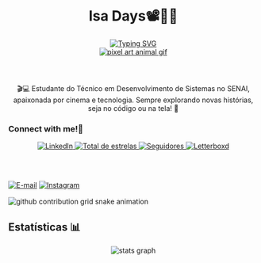 # <h1 align="center">Isa Days📽️👩‍💻</h1>
<div align="center">
  <a href="https://git.io/typing-svg">
    <img src="https://readme-typing-svg.demolab.com?font=Fira+Code&weight=500&size=22&pause=1000&color=b19cd9&center=true&vCenter=true&width=600&lines=%F0%9F%8E%AC+Bem-vindo+ao+meu+perfil!+%F0%9F%92%BB+" alt="Typing SVG">
  </a>
</div>



<div align="center">
  <a href="https://git.io/typing-svg">
<img src="https://i.pinimg.com/originals/81/3a/de/813ade99d0c25c4a0b66a92d470cf218.gif" style="max-width: 500px; height: 237px; margin: 0px; width: 346px;" alt="pixel art animal gif">     
  </a>
</div>

<img align="center" alt="" src="./src/header-gif.gif">

#

<p align="center"> 🎬💻 Estudante do Técnico em Desenvolvimento de Sistemas no SENAI, apaixonada por cinema e tecnologia. Sempre explorando novas histórias, seja no código ou na tela! 🚀

<img align="right" alt="" height="190px" src="./src/study.gif">

<h3 align="left">Connect with me!🔗</h3>
<p align="center">
  
   <a href="https://www.linkedin.com/in/isabella-dias-797a621a2/">
     <img alt="LinkedIn" title="LinkedIn" src="https://custom-icon-badges.demolab.com/badge/-Meu%20LinkedIn-blue?style=for-the-badge&logo=linkedin&logoColor=white" />
   </a>

   <a href="https://github.com/isadias-collab?tab=repositories&sort=stargazers">
     <img alt="Total de estrelas" title="Total de estrelas no GitHub" src="https://custom-icon-badges.demolab.com/github/stars/isadias-collab?color=55960c&style=for-the-badge&labelColor=488207&logo=star&label=estrelas" />
   </a>

   <a href="https://github.com/isadias-collab?tab=followers">
     <img alt="Seguidores" title="Me siga no GitHub!!" src="https://custom-icon-badges.demolab.com/github/followers/isadias-collab?color=236ad3&labelColor=1155ba&style=for-the-badge&logo=github&label=Seguidores&logoColor=white" />
   </a>

   <a href="https://letterboxd.com/isinhamacaco/">
  <img 
    alt="Letterboxd" 
    title="Me siga no Letterboxd!" 
    src="https://custom-icon-badges.demolab.com/badge/-Letterboxd-000?style=for-the-badge&logo=letterboxd&logoColor=white&color=553399"
  />
</a>

</p>

<br/>
<br/>


[![E-mail](https://img.shields.io/badge/-Email-000?style=for-the-badge&logo=microsoft-outlook&logoColor=FF00F6)](mailto:isabelladias753@gmail.com)
[![Instagram](https://img.shields.io/badge/-Instagram-000?style=for-the-badge&logo=instagram&logoColor=FF00F6&color:FFF)](https://www.instagram.com/isinhadiass/)



<meta itemprop="contentUrl" href="https://giffiles.alphacoders.com/220/220122.gif"> <picture align="center"> <source media="(prefers-color-scheme: dark)" srcset="https://raw.githubusercontent.com/mari4souza/mari4souza/output/github-contribution-grid-snake-dark.svg"> <source media="(prefers-color-scheme: light)" srcset="https://raw.githubusercontent.com/mari4souza/mari4souza/output/github-contribution-grid-snake-dark.svg"> <img align="center" alt="github contribution grid snake animation" src="https://raw.githubusercontent.com/mari4souza/mari4souza/output/github-contribution-grid-snake.svg">


## Estatísticas 📊

<div align="center">
  <img 
    src="https://github-readme-stats.vercel.app/api?username=isadias-collab&hide_title=false&hide_rank=false&show_icons=true&include_all_commits=true&count_private=true&disable_animations=false&theme=tokyonight&locale=pt-br&hide_border=false&order=1" 
    height="150" 
    alt="stats graph"  
  />
</div>





                                     

